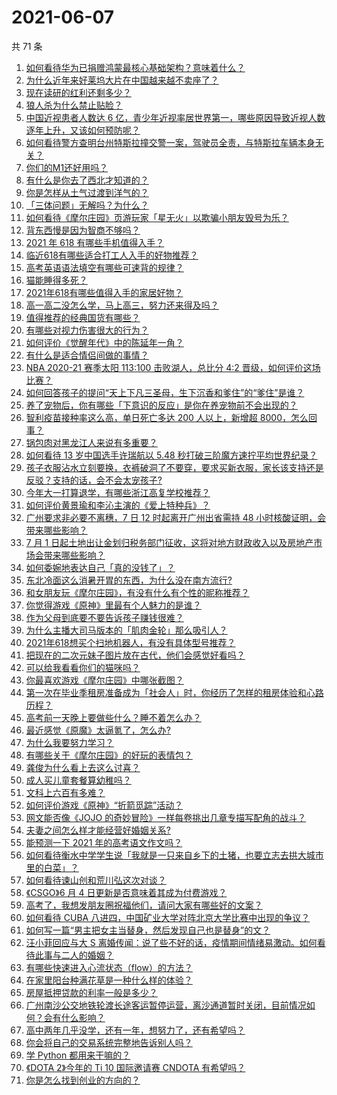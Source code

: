 # 2021-06-07

共 71 条

<!-- BEGIN -->
<!-- 最后更新时间 Mon Jun 07 2021 06:11:36 GMT+0800 (China Standard Time) -->

1. [如何看待华为已捐赠鸿蒙最核心基础架构？意味着什么？](https://www.zhihu.com/question/462892378)
2. [为什么近年来好莱坞大片在中国越来越不卖座了？](https://www.zhihu.com/question/268982964)
3. [现在读研的红利还剩多少？](https://www.zhihu.com/question/456374240)
4. [狼人杀为什么禁止贴脸？](https://www.zhihu.com/question/462970840)
5. [中国近视患者人数达 6
   亿，青少年近视率居世界第一，哪些原因导致近视人数逐年上升，又该如何预防呢？](https://www.zhihu.com/question/463403309)
6. [如何看待警方查明台州特斯拉撞交警一案，驾驶员全责，与特斯拉车辆本身无关？](https://www.zhihu.com/question/463484326)
7. [你们的M1还好用吗？](https://www.zhihu.com/question/447835410)
8. [有什么是你去了西北才知道的？](https://www.zhihu.com/question/403884771)
9. [你是怎样从土气过渡到洋气的？](https://www.zhihu.com/question/267705489)
10. [「三体问题」无解吗？为什么？](https://www.zhihu.com/question/30311577)
11. [如何看待《摩尔庄园》页游玩家「星无火」以欺骗小朋友毁号为乐？](https://www.zhihu.com/question/462737028)
12. [背东西慢是因为智商不够吗？](https://www.zhihu.com/question/438891976)
13. [2021 年 618 有哪些手机值得入手？](https://www.zhihu.com/question/457255298)
14. [临近618有哪些适合打工人入手的好物推荐？](https://www.zhihu.com/question/462987243)
15. [高考英语语法填空有哪些可速背的规律？](https://www.zhihu.com/question/20972652)
16. [猫能睡得多死？](https://www.zhihu.com/question/462536806)
17. [2021年618有哪些值得入手的家居好物？](https://www.zhihu.com/question/460447642)
18. [高一高二没怎么学，马上高三，努力还来得及吗？](https://www.zhihu.com/question/461313503)
19. [值得推荐的经典国货有哪些？](https://www.zhihu.com/question/37389860)
20. [有哪些对视力伤害很大的行为？](https://www.zhihu.com/question/384087324)
21. [如何评价《觉醒年代》中的陈延年一角？](https://www.zhihu.com/question/447307733)
22. [有什么是适合情侣间做的事情？](https://www.zhihu.com/question/23415480)
23. [NBA 2020-21 赛季太阳 113:100 击败湖人，总比分 4:2
    晋级，如何评价这场比赛？](https://www.zhihu.com/question/463061695)
24. [如何回答孩子的提问“天上下凡三圣母，生下沉香和爹住”的“爹住”是谁？](https://www.zhihu.com/question/462277776)
25. [养了宠物后，你有哪些「下意识的反应」是你在养宠物前不会出现的？](https://www.zhihu.com/question/461963889)
26. [智利疫苗接种率这么高，单日死亡多达 200 人以上，新增超
    8000，怎么回事？](https://www.zhihu.com/question/463115629)
27. [锅包肉对黑龙江人来说有多重要？](https://www.zhihu.com/question/462784342)
28. [如何看待 13 岁中国选手许瑞航以 5.48
    秒打破三阶魔方速拧平均世界纪录？](https://www.zhihu.com/question/463234557)
29. [孩子衣服沾水立刻要换，衣裤破洞了不要穿，要求买新衣服，家长该支持还是反驳？支持的话，会不会太宠孩子?](https://www.zhihu.com/question/459542600)
30. [今年大一打算退学，有哪些浙江高复学校推荐？](https://www.zhihu.com/question/58522765)
31. [如何评价黄景瑜和李沁主演的《爱上特种兵》？](https://www.zhihu.com/question/462601125)
32. [广州要求非必要不离穗，7 日 12 时起离开广州出省需持 48
    小时核酸证明，会带来哪些影响？](https://www.zhihu.com/question/463430613)
33. [7 月 1
    日起土地出让金划归税务部门征收，这将对地方财政收入以及房地产市场会带来哪些影响？](https://www.zhihu.com/question/463323805)
34. [如何委婉地表达自己「真的没钱了」？](https://www.zhihu.com/question/462984155)
35. [东北冷面这么消暑开胃的东西，为什么没在南方流行?](https://www.zhihu.com/question/462700732)
36. [和女朋友玩《摩尔庄园》，有没有什么有个性的昵称推荐？](https://www.zhihu.com/question/462814720)
37. [你觉得游戏《原神》里最有个人魅力的是谁？](https://www.zhihu.com/question/462388527)
38. [作为父母到底要不要告诉孩子赚钱很难？](https://www.zhihu.com/question/461239979)
39. [为什么主播大司马版本的「肌肉金轮」那么吸引人？](https://www.zhihu.com/question/461688762)
40. [2021年618想买个扫地机器人，有没有具体型号推荐？](https://www.zhihu.com/question/397698378)
41. [把现在的二次元妹子图片放在古代，他们会感觉好看吗？](https://www.zhihu.com/question/462903907)
42. [可以给我看看你们的猫咪吗？](https://www.zhihu.com/question/462824843)
43. [你最喜欢游戏《摩尔庄园》中哪张截图？](https://www.zhihu.com/question/462564850)
44. [第一次在毕业季租房准备成为「社会人」时，你经历了怎样的租房体验和心路历程？](https://www.zhihu.com/question/461693068)
45. [高考前一天晚上要做些什么？睡不着怎么办？](https://www.zhihu.com/question/458722775)
46. [最近感觉《原魔》太逼氪了，怎么办?](https://www.zhihu.com/question/463036805)
47. [为什么我要努力学习？](https://www.zhihu.com/question/462192669)
48. [有哪些关于《摩尔庄园》的好玩的表情包？](https://www.zhihu.com/question/462564869)
49. [龚俊为什么看上去这么讨喜？](https://www.zhihu.com/question/456646250)
50. [成人买儿童套餐算幼稚吗？](https://www.zhihu.com/question/462819336)
51. [文科上六百有多难？](https://www.zhihu.com/question/350905229)
52. [如何评价游戏《原神》“折箭觅踪”活动？](https://www.zhihu.com/question/461653474)
53. [网文能否像《JOJO
    的奇妙冒险》一样每卷挑出几章专描写配角的战斗？](https://www.zhihu.com/question/463065863)
54. [夫妻之间怎么样才能经营好婚姻关系?](https://www.zhihu.com/question/349031552)
55. [能预测一下 2021 年的高考语文作文吗？](https://www.zhihu.com/question/451864903)
56. [如何看待衡水中学学生说「我就是一只来自乡下的土猪，也要立志去拱大城市里的白菜」？](https://www.zhihu.com/question/462345321)
57. [如何看待谏山创和荒川弘这次对谈？](https://www.zhihu.com/question/463257259)
58. [《CSGO》6 月 4 日更新是否意味着其成为付费游戏？](https://www.zhihu.com/question/463103636)
59. [高考了，我想发朋友圈祝福他们，请问大家有哪些好的文案？](https://www.zhihu.com/question/405298026)
60. [如何看待 CUBA
    八进四，中国矿业大学对阵北京大学比赛中出现的争议？](https://www.zhihu.com/question/463306896)
61. [如何写一篇“男主把女主当替身，然后发现自己也是替身”的文？](https://www.zhihu.com/question/437395484)
62. [汪小菲回应与大 S
    离婚传闻：说了些不好的话，疫情期间情绪易激动。如何看待此事与二人的婚姻？](https://www.zhihu.com/question/463252497)
63. [有哪些快速进入心流状态（flow）的方法？](https://www.zhihu.com/question/20992764)
64. [在家里阳台种满花草是一种什么样的体验？](https://www.zhihu.com/question/461296029)
65. [房屋抵押贷款的利率一般是多少？](https://www.zhihu.com/question/387069469)
66. [广州南沙公交地铁轮渡长途客运暂停运营，离沙通道暂时关闭，目前情况如何？会有什么影响？](https://www.zhihu.com/question/463278387)
67. [高中两年几乎没学，还有一年，想努力了，还有希望吗？](https://www.zhihu.com/question/462084525)
68. [你会将自己的交易系统完整地告诉别人吗？](https://www.zhihu.com/question/462350634)
69. [学 Python 都用来干嘛的？](https://www.zhihu.com/question/34098079)
70. [《DOTA 2》今年的 Ti 10 国际邀请赛 CNDOTA
    有希望吗？](https://www.zhihu.com/question/459216552)
71. [你是怎么找到创业的方向的？](https://www.zhihu.com/question/25857988)

<!-- END -->
